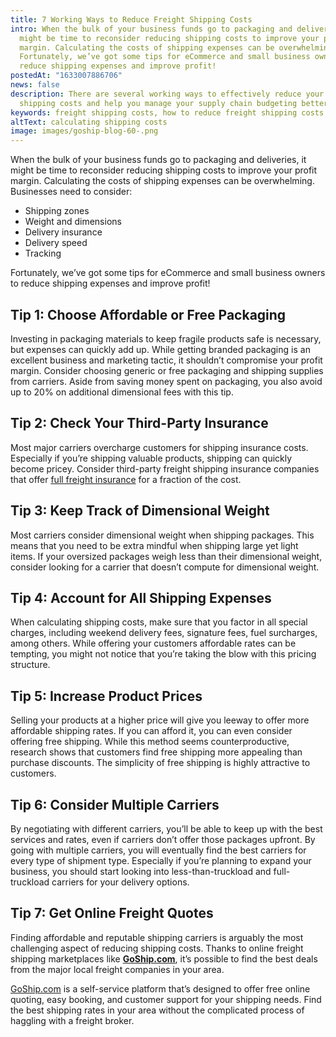 ```yaml
---
title: 7 Working Ways to Reduce Freight Shipping Costs
intro: When the bulk of your business funds go to packaging and deliveries, it
  might be time to reconsider reducing shipping costs to improve your profit
  margin. Calculating the costs of shipping expenses can be overwhelming.
  Fortunately, we’ve got some tips for eCommerce and small business owners to
  reduce shipping expenses and improve profit!
postedAt: "1633007886706"
news: false
description: There are several working ways to effectively reduce your freight
  shipping costs and help you manage your supply chain budgeting better.
keywords: freight shipping costs, how to reduce freight shipping costs
altText: calculating shipping costs
image: images/goship-blog-60-.png
---
```



When the bulk of your business funds go to packaging and deliveries, it might be time to reconsider reducing shipping costs to improve your profit margin. Calculating the costs of shipping expenses can be overwhelming. Businesses need to consider:

* Shipping zones
* Weight and dimensions
* Delivery insurance
* Delivery speed
* Tracking

Fortunately, we’ve got some tips for eCommerce and small business owners to reduce shipping expenses and improve profit!

## Tip 1: Choose Affordable or Free Packaging

Investing in packaging materials to keep fragile products safe is necessary, but expenses can quickly add up. While getting branded packaging is an excellent business and marketing tactic, it shouldn’t compromise your profit margin. Consider choosing generic or free packaging and shipping supplies from carriers. Aside from saving money spent on packaging, you also avoid up to 20% on additional dimensional fees with this tip.

## Tip 2: Check Your Third-Party Insurance

Most major carriers overcharge customers for shipping insurance costs. Especially if you’re shipping valuable products, shipping can quickly become pricey. Consider third-party freight shipping insurance companies that offer [full freight insurance](https://www.goship.com/resources/freight-insurance/) for a fraction of the cost.

## Tip 3: Keep Track of Dimensional Weight

Most carriers consider dimensional weight when shipping packages. This means that you need to be extra mindful when shipping large yet light items. If your oversized packages weigh less than their dimensional weight, consider looking for a carrier that doesn’t compute for dimensional weight.

## Tip 4: Account for All Shipping Expenses

When calculating shipping costs, make sure that you factor in all special charges, including weekend delivery fees, signature fees, fuel surcharges, among others. While offering your customers affordable rates can be tempting, you might not notice that you’re taking the blow with this pricing structure.

## Tip 5: Increase Product Prices

Selling your products at a higher price will give you leeway to offer more affordable shipping rates. If you can afford it, you can even consider offering free shipping. While this method seems counterproductive, research shows that customers find free shipping more appealing than purchase discounts. The simplicity of free shipping is highly attractive to customers.

## Tip 6: Consider Multiple Carriers

By negotiating with different carriers, you’ll be able to keep up with the best services and rates, even if carriers don’t offer those packages upfront. By going with multiple carriers, you will eventually find the best carriers for every type of shipment type. Especially if you’re planning to expand your business, you should start looking into less-than-truckload and full-truckload carriers for your delivery options.

## Tip 7: Get Online Freight Quotes

Finding affordable and reputable shipping carriers is arguably the most challenging aspect of reducing shipping costs. Thanks to online freight shipping marketplaces like **[GoShip.com](https://www.goship.com/)**, it’s possible to find the best deals from the major local freight companies in your area.

[GoShip.com](http://goship.com) is a self-service platform that’s designed to offer free online quoting, easy booking, and customer support for your shipping needs. Find the best shipping rates in your area without the complicated process of haggling with a freight broker.

